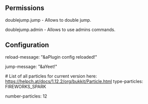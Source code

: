 ## Permissions

doublejump.jump - Allows to double jump.

doublejump.admin - Allows to use admins commands.

## Configuration

reload-message: "&aPlugin config reloaded!"

jump-message: "&aYeet!"

\# List of all particles for current version here: https://helpch.at/docs/1.12.2/org/bukkit/Particle.html
type-particles: FIREWORKS_SPARK 

number-particles: 12
